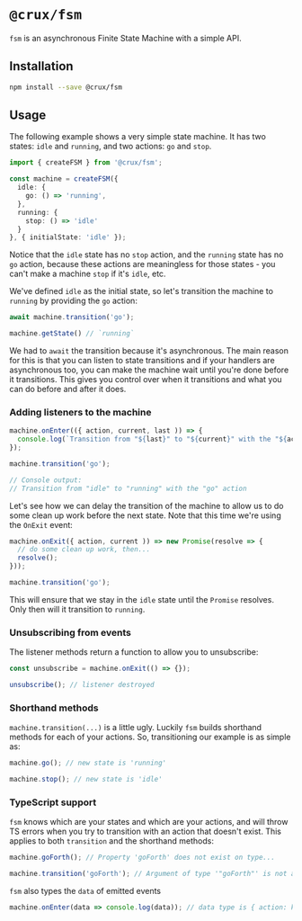 # `@crux/fsm`

`fsm` is an asynchronous Finite State Machine with a simple API.

## Installation

```bash
npm install --save @crux/fsm
```

## Usage

The following example shows a very simple state machine. It has two states: `idle` and `running`, and two actions: `go` and `stop`.

```ts
import { createFSM } from '@crux/fsm';

const machine = createFSM({
  idle: {
    go: () => 'running',
  },
  running: {
    stop: () => 'idle'
  }
}, { initialState: 'idle' });
```

Notice that the `idle` state has no `stop` action, and the `running` state has no `go` action, because these actions are meaningless for those states - you can't make a machine `stop` if it's `idle`, etc.

We've defined `idle` as the initial state, so let's transition the machine to `running` by providing the `go` action:

```ts
await machine.transition('go');

machine.getState() // `running`
```

We had to `await` the transition because it's asynchronous. The main reason for this is that you can listen to state transitions and if your handlers are asynchronous too, you can make the machine wait until you're done before it transitions. This gives you control over when it transitions and what you can do before and after it does.

### Adding listeners to the machine

```ts
machine.onEnter(({ action, current, last )) => {
  console.log(`Transition from "${last}" to "${current}" with the "${action}" action`);
});

machine.transition('go');

// Console output:
// Transition from "idle" to "running" with the "go" action
```

Let's see how we can delay the transition of the machine to allow us to do some clean up work before the next state. Note that this time we're using the `OnExit` event:

```ts
machine.onExit({ action, current )) => new Promise(resolve => {
  // do some clean up work, then...
  resolve();
}));

machine.transition('go');
```

This will ensure that we stay in the `idle` state until the `Promise` resolves. Only then will it transition to `running`.

### Unsubscribing from events

The listener methods return a function to allow you to unsubscribe:

```ts
const unsubscribe = machine.onExit(() => {});

unsubscribe(); // listener destroyed
```

### Shorthand methods

`machine.transition(...)` is a little ugly. Luckily `fsm` builds shorthand methods for each of your actions. So, transitioning our example is as simple as:

```ts
machine.go(); // new state is 'running'

machine.stop(); // new state is 'idle'
```

### TypeScript support

`fsm` knows which are your states and which are your actions, and will throw TS errors when you try to transition with an action that doesn't exist. This applies to both `transition` and the shorthand methods:

```ts
machine.goForth(); // Property 'goForth' does not exist on type...

machine.transition('goForth'); // Argument of type '"goForth"' is not assignable to parameter of type...
```

`fsm` also types the `data` of emitted events

```ts
machine.onEnter(data => console.log(data)); // data type is { action: keyof Actions, current: string, last: string )
```
